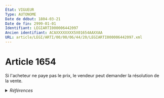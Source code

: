 ```yaml
---
État: VIGUEUR
Type: AUTONOME
Date de début: 1804-03-21
Date de fin: 2999-01-01
Identifiant: LEGIARTI000006442097
Ancien identifiant: ACAXXXXXXXX5X01654AAXXAA
URL: article/LEGI/ARTI/00/00/06/44/20/LEGIARTI000006442097.xml
---
```


<h1>Article 1654</h1>

Si l'acheteur ne paye pas le prix, le vendeur peut demander la résolution de la
vente.


<details>
  <summary><em>Références</em></summary>

  <h2>Articles faisant référence à l'article</h2>
  
  <ul>
    <li>
      <a href="https://legal.tricoteuses.fr//redirection/LEGIARTI000006350257?vers=git&vers=legifrance">Code du domaine de l'Etat - article D17-1 AUTONOME MODIFIE, en vigueur du 1978-03-16 au 2022-01-01</a> CITATION source
    </li>
    <li>
      <a href="https://legal.tricoteuses.fr//redirection/LEGIARTI000031010599?vers=git&vers=legifrance">Code de commerce - article L141-6 AUTONOME MODIFIE, en vigueur du 2015-08-08 au 2023-01-01</a> CITATION source
    </li>
    <li>
      <a href="https://legal.tricoteuses.fr//redirection/LEGIARTI000032042913?vers=git&vers=legifrance">Code général des impôts - article 1961 AUTONOME VIGUEUR, en vigueur depuis le 2016-10-01</a> CITATION source
    </li>
    <li>
      <a href="https://legal.tricoteuses.fr//redirection/LEGIARTI000006449144?vers=git&vers=legifrance">Code civil - article 2379 AUTONOME MODIFIE, en vigueur du 2006-03-24 au 2022-01-01</a> CITATION source
    </li>
    <li>
      <a href="https://legal.tricoteuses.fr//redirection/LEGIARTI000006445902?vers=git&vers=legifrance">Code civil - article 2108 AUTONOME TRANSFERE, en vigueur du 1955-01-07 au 2006-03-24</a> CITATION source
    </li>
    <li>
      <a href="https://legal.tricoteuses.fr//redirection/LEGIARTI000024885692?vers=git&vers=legifrance">Code général de la propriété des personnes publiques - article D3211-29 AUTONOME MODIFIE, en vigueur du 2011-11-25 au 2022-01-01</a> CITATION source
    </li>
    <li>
      <a href="https://legal.tricoteuses.fr//redirection/LEGIARTI000006314073?vers=git&vers=legifrance">Code général des impôts - article 1961 AUTONOME MODIFIE, en vigueur du 1979-07-01 au 2013-01-01</a> CITATION source
    </li>
    <li>
      <a href="https://legal.tricoteuses.fr//redirection/LEGIARTI000006467770?vers=git&vers=legifrance">Loi du 17 mars 1909 relative à la vente et au nantissement des fonds de commerce - article 2 AUTONOME ABROGE, en vigueur du 1909-04-01 au 2000-09-21</a> CITATION source
    </li>
    <li>
      <a href="https://legal.tricoteuses.fr//redirection/LEGIARTI000006220640?vers=git&vers=legifrance">Code de commerce - article L141-6 AUTONOME MODIFIE, en vigueur du 2000-09-21 au 2015-08-08</a> CITATION source
    </li>
    <li>
      <a href="https://legal.tricoteuses.fr//redirection/LEGIARTI000045787469?vers=git&vers=legifrance">Code général de la propriété des personnes publiques - article D3211-29 AUTONOME VIGUEUR, en vigueur depuis le 2022-06-01</a> CITATION source
    </li>
    <li>
      <a href="https://legal.tricoteuses.fr//redirection/LEGIARTI000044896990?vers=git&vers=legifrance">Code du domaine de l'Etat - article D17-1 AUTONOME VIGUEUR, en vigueur depuis le 2022-01-01</a> CITATION source
    </li>
    <li>
      <a href="https://legal.tricoteuses.fr//redirection/LEGIARTI000044072129?vers=git&vers=legifrance">Code civil - article 2403 AUTONOME VIGUEUR, en vigueur depuis le 2022-01-01</a> CITATION source
    </li>
    <li>
      <a href="https://legal.tricoteuses.fr//redirection/LEGIARTI000044896978?vers=git&vers=legifrance">Code général de la propriété des personnes publiques - article D3211-29 AUTONOME MODIFIE, en vigueur du 2022-01-01 au 2022-06-01</a> CITATION source
    </li>
  </ul>
  
  <h2>Références faites par l'article</h2>
  
  <ul>
    <li>
      1909-03-17 CITATION cible <a href="https://legal.tricoteuses.fr//redirection/LEGIARTI000006467770?vers=git&vers=legifrance">Loi du 17 mars 1909 relative à la vente et au nantissement des fonds de commerce - article 2 AUTONOME ABROGE, en vigueur du 1909-04-01 au 2000-09-21</a>
    </li>
    <li>
      2999-01-01 CITATION cible <a href="https://legal.tricoteuses.fr//redirection/LEGIARTI000006445902?vers=git&vers=legifrance">Code civil - article 2108 AUTONOME TRANSFERE, en vigueur du 1955-01-07 au 2006-03-24</a>
    </li>
    <li>
      2999-01-01 CITATION cible <a href="https://legal.tricoteuses.fr//redirection/LEGIARTI000006449144?vers=git&vers=legifrance">Code civil - article 2379 AUTONOME MODIFIE, en vigueur du 2006-03-24 au 2022-01-01</a>
    </li>
    <li>
      2999-01-01 CITATION cible <a href="https://legal.tricoteuses.fr//redirection/LEGIARTI000044072129?vers=git&vers=legifrance">Code civil - article 2403 AUTONOME VIGUEUR, en vigueur depuis le 2022-01-01</a>
    </li>
    <li>
      2999-01-01 CITATION cible <a href="https://legal.tricoteuses.fr//redirection/LEGIARTI000031010599?vers=git&vers=legifrance">Code de commerce - article L141-6 AUTONOME MODIFIE, en vigueur du 2015-08-08 au 2023-01-01</a>
    </li>
    <li>
      2999-01-01 CITATION cible <a href="https://legal.tricoteuses.fr//redirection/LEGIARTI000044896990?vers=git&vers=legifrance">Code du domaine de l'Etat - article D17-1 AUTONOME VIGUEUR, en vigueur depuis le 2022-01-01</a>
    </li>
    <li>
      2999-01-01 CITATION cible <a href="https://legal.tricoteuses.fr//redirection/LEGIARTI000045787469?vers=git&vers=legifrance">Code général de la propriété des personnes publiques - article D3211-29 AUTONOME VIGUEUR, en vigueur depuis le 2022-06-01</a>
    </li>
    <li>
      2999-01-01 CITATION cible <a href="https://legal.tricoteuses.fr//redirection/LEGIARTI000032042913?vers=git&vers=legifrance">Code général des impôts - article 1961 AUTONOME VIGUEUR, en vigueur depuis le 2016-10-01</a>
    </li>
    <li>
      CODIFICATION source Loi 1804-03-06
    </li>
    <li>
      CREATION source Loi 1804-03-06 promulguée le 16 mars 1804
    </li>
  </ul>
</details>
